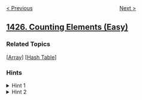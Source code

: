 <!--|This file generated by command(leetcode description); DO NOT EDIT.    |-->
<!--+----------------------------------------------------------------------+-->
<!--|@author    awesee <openset.wang@gmail.com>                           |-->
<!--|@link      https://github.com/awesee                                 |-->
<!--|@home      https://github.com/awesee/leetcode                        |-->
<!--+----------------------------------------------------------------------+-->

[< Previous](../constrained-subsequence-sum "Constrained Subsequence Sum")
　　　　　　　　　　　　　　　　
[Next >](../perform-string-shifts "Perform String Shifts")

## [1426. Counting Elements (Easy)](https://leetcode.com/problems/counting-elements "数元素")



### Related Topics
  [[Array](../../tag/array/README.md)]
  [[Hash Table](../../tag/hash-table/README.md)]

### Hints
<details>
<summary>Hint 1</summary>
Use hashset to store all elements.
</details>

<details>
<summary>Hint 2</summary>
Loop again to count all valid elements.
</details>
